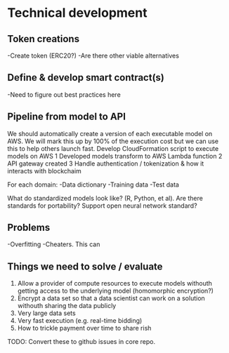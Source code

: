 # Technical development

## Token creations
-Create token (ERC20?)
-Are there other viable alternatives

## Define & develop smart contract(s)
-Need to figure out best practices here


## Pipeline from model to API
We should automatically create a version of each executable model on AWS. We will mark this up by 100% of the execution cost but we can use this to help others launch fast.
Develop CloudFormation script to execute models on AWS
1 Developed models transform to AWS Lambda function
2 API gateway created
3 Handle authentication / tokenization & how it interacts with blockchaim

For each domain:
-Data dictionary
-Training data
-Test data

What do standardized models look like? (R, Python, et al). 
Are there standards for portability? 
Support open neural network standard? 

## Problems
-Overfitting
-Cheaters. This can


## Things we need to solve / evaluate
1. Allow a provider of compute resources to execute models withouth getting access to the underlying model (homomorphic encryption?)
2. Encrypt a data set so that a data scientist can work on a solution withouth sharing the data publicly
3. Very large data sets
4. Very fast execution (e.g. real-time bidding) 
5. How to trickle payment over time to share rish


TODO: Convert these to github issues in core repo.